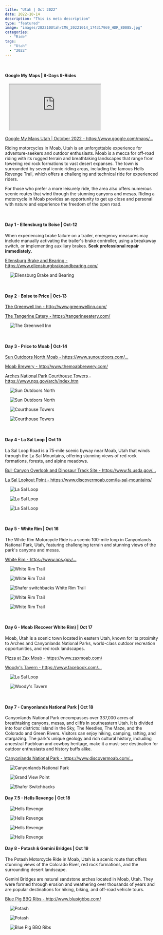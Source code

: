 ```yaml
---
title: "Utah | Oct 2022"
date: 2022-10-14
description: "This is meta description"
type: "featured"
image: "images/202210Utah/IMG_20221014_174317969_HDR_80085.jpg"
categories: 
  - "Ride"
tags:
  - "Utah"
  - "2022"
---
```


<!-- Start ******************** MyMap01 ******************** Start -->	
<br>	
<h4>	
	Google My Maps | 9-Days 9-Rides
</h4>	
<div class="embed-responsive embed-responsive-16by9">	
   <iframe 	
        src=	"https://www.google.com/maps/d/embed?mid=1Vy57Pgv5k-dScUpDXK3kk9FJSpNugoM&ehbc=2E312F"
        title=	"Google My Maps"
    > 	
    </iframe>	
</div>	
<!-- End ******************** MyMap01 ******************** End -->	
<p>	
  <a 
    href=https://www.google.com/maps/d/edit?mid=1Vy57Pgv5k-dScUpDXK3kk9FJSpNugoM&usp=sharing
    target="_blank">	
    Google My Maps Utah | October 2022 - https://www.google.com/maps/...
  </a>
</p>

<p>
  Riding motorcycles in Moab, Utah is an unforgettable experience for adventure-seekers and outdoor enthusiasts. Moab is a mecca for off-road riding with its rugged terrain and breathtaking landscapes that range from towering red rock formations to vast desert expanses. The town is surrounded by several iconic riding areas, including the famous Hells Revenge Trail, which offers a challenging and technical ride for experienced riders.

  For those who prefer a more leisurely ride, the area also offers numerous scenic routes that wind through the stunning canyons and mesas. Riding a motorcycle in Moab provides an opportunity to get up close and personal with nature and experience the freedom of the open road.
</p>


<!-- Start ******************** Item01 ******************** Start -->	
<br>	
<h4>	
	Day 1 - Ellensburg to Boise | Oct-12
</h4>	
<p>
  When experiencing brake failure on a trailer, emergency measures may include manually activating the trailer's brake controller, using a breakaway switch, or implementing auxiliary brakes. 
  <b>Seek professional repair immediately.</b>
</p>
<p>	
  <a 
    href=https://www.ellensburgbrakeandbearing.com/ 
    target="_blank">	
    Ellensburg Brake and Bearing - https://www.ellensburgbrakeandbearing.com/
  </a>
</p>
<p>	
    <img 	
      src=	"/images/202210Utah/IMG_20221012_103746351_HDR240085.jpg"
      alt=	"Ellensburg Brake and Bearing"
    >	
</p>
<!-- End ******************** Item01 ******************** End -->	

<!-- Start ******************** Item02 ******************** Start -->	
<br>	
<h4>	
	Day 2 - Boise to Price | Oct-13
</h4>	
<p>	
  <a 
    href=http://www.greenwellinn.com/ 
    target="_blank">	
    The Greenwell Inn - http://www.greenwellinn.com/
  </a>
</p>
<p>	
  <a 
    href=https://tangerineeatery.com/ 
    target="_blank">	
    The Tangerine Eatery - https://tangerineeatery.com/
  </a>
</p>
<p>	
    <img 	
        src=	"/images/202210Utah/IMG_20221013_181331605_HDR240085.jpg"
        alt=	"The Greenwell Inn"
    >	
</p>
<!-- End ******************** Item02 ******************** End -->	
<!-- Start ******************** Item03 ******************** Start -->	
<br>	
<h4>	
  Day 3 - Price to Moab  | Oct-14
</h4>	
<p>	
  <a 
    href=https://www.sunoutdoors.com/utah/sun-outdoors-north-moab 
    target="_blank">	
    Sun Outdoors North Moab - https://www.sunoutdoors.com/...
  </a>
</p>
<p>	
  <a 
    href=http://www.themoabbrewery.com/ 
    target="_blank">	
    Moab Brewery - http://www.themoabbrewery.com/
  </a>
</p>
<p>	
  <a 
    href=https://www.nps.gov/arch/index.htm 
    target="_blank">	
    Arches National Park Courthouse Towers - https://www.nps.gov/arch/index.htm
  </a>
</p>
<p>	
    <img 	
        src=	"/images/202210Utah/IMG_20221014_130650450_HDR240085.jpg"
        alt=	"Sun Outdoors North"
    >	
</p>
<p>	
    <img 	
        src=	"/images/202210Utah/IMG_20221014_144953331_HDR240085.jpg"
        alt=	"Sun Outdoors North"
    >	
</p>		
<p>	
    <img 	
        src=	"/images/202210Utah/IMG_20221014_174130958_HDR240085.jpg"
        alt=	"Courthouse Towers"
    >	
</p>		
<p>	
    <img 	
        src=	"/images/202210Utah/IMG_20221014_174312819_HDR240085.jpg"
        alt=	"Courthouse Towers"
    >	
</p>		
<!-- End ******************** Item03 ******************** End -->	
<!-- Start ******************** Item04 ******************** Start -->	
<br>	
<h4>	
  Day 4 - La Sal Loop | Oct 15
</h4>	
<p>
  La Sal Loop Road is a 75-mile scenic byway near Moab, Utah that winds through the La Sal Mountains, offering stunning views of red rock formations, forests, and alpine meadows.
</p>
<p>
  <a 
    href=https://www.fs.usda.gov/recarea/mantilasal/recarea/?recid=73086 
    target="_blank">	
    Bull Canyon Overlook and Dinosaur Track Site - https://www.fs.usda.gov/...
  </a>
</p>
<p>
  <a 
    href=https://www.discovermoab.com/la-sal-mountains/ 
    target="_blank">	
    La Sal Lookout Point - https://www.discovermoab.com/la-sal-mountains/
  </a>
</p>
<p>	
    <img 	
        src=	"/images/202210Utah/202210Day4LaSalLoop.jpeg"
        alt=	"La Sal Loop"
    >	
</p>	
<p>	
    <img 	
        src=	"/images/202210Utah/IMG_20221015_112958489_240085.jpg"
        alt=	"La Sal Loop"
    >	
</p>		
<p>	
    <img 	
        src=	"/images/202210Utah/IMG_20221015_123933028_240085.jpg"
        alt=	"La Sal Loop"
    >	
</p>		
<!-- End ******************** Item04 ******************** End -->	
<!-- Start ******************** Item05 ******************** Start -->	
<br>	
<h4>	
  Day 5 - White Rim | Oct 16
</h4>	
<p>
  The White Rim Motorcycle Ride is a scenic 100-mile loop in Canyonlands National Park, Utah, featuring challenging terrain and stunning views of the park's canyons and mesas.
</p>
<p>
  <a 
    href=https://www.nps.gov/cany/planyourvisit/whiterimroad.htm 
    target="_blank">	
    White Rim - https://www.nps.gov/...
  </a>
</p>
<p>	
    <img 	
        src=	"/images/202210Utah/202210Day05UtahWhiteRim.jpeg"
        alt=	"White Rim Trail"
    >	
</p>		
<p>	
    <img 	
        src=	"/images/202210Utah/IMG_20221016_161412253_HDR240085.jpg"
        alt=	"White Rim Trail"
    >	
</p>		
<p>	
    <img 	
        src=	"/images/202210Utah/IMG_20221016_104059192_HDR240085.jpg"
        alt=	"Shafer switchbacks White Rim Trail"
    >	
</p>		
<p>	
    <img 	
        src=	"/images/202210Utah/IMG_20221016_130450952_HDR240085.jpg"
        alt=	"White Rim Trail"
    >	
</p>		
<p>	
    <img 	
        src=	"/images/202210Utah/IMG_20221016_153527957_HDR240085.jpg"
        alt=	"White Rim Trail"
    >	
</p>		
<!-- End ******************** Item05 ******************** End -->
<!-- Start ******************** Item06 ******************** Start -->	
<br>	
<h4>	
  Day 6 - Moab (Recover White Rim) | Oct 17
</h4>	
<p>
  Moab, Utah is a scenic town located in eastern Utah, known for its proximity to Arches and Canyonlands National Parks, world-class outdoor recreation opportunities, and red rock landscapes.
</p>
<p>
  <a
    href=https://www.zaxmoab.com/ 
    target="_blank">	
    Pizza at Zax Moab - https://www.zaxmoab.com/
  </a>
</p>
<p>
  <a 
    href=https://www.facebook.com/woodystavernmoab/ 
    target="_blank">	
    Woody's Tavern - https://www.facebook.com/...
  </a>
</p>
<p>	
    <img 	
        src=	"/images/202210Utah/IMG_20221017_140552231_80085.jpg"
        alt=	"La Sal Loop"
    >	
</p>		
<p>	
    <img 	
        src=	"/images/202210Utah/IMG_20221017_165058259_HDR_160085.jpg"
        alt=	"Woody's Tavern"
    >	
</p>		
<!-- End ******************** Item06 ******************** End -->
<!-- Start ******************** Item07 ******************** Start -->	
<br>	
<h4>	
  Day 7 - Canyonlands National Park | Oct 18
</h4>	
<p>
  Canyonlands National Park encompasses over 337,000 acres of breathtaking canyons, mesas, and cliffs in southeastern Utah. It is divided into four districts: Island in the Sky, The Needles, The Maze, and the Colorado and Green Rivers. Visitors can enjoy hiking, camping, rafting, and stargazing. The park's unique geology and rich cultural history, including ancestral Puebloan and cowboy heritage, make it a must-see destination for outdoor enthusiasts and history buffs alike.
</p>
<p>
  <a 
    href=https://www.discovermoab.com/canyonlands-national-park/
    target="_blank">	
    Canyonlands National Park - https://www.discovermoab.com/...
  </a>
</p>
<p>	
    <img 	
        src=	"/images/202210Utah/202210Day07UtahGrandViewPoint.jpeg"
        alt=	"Canyonlands National Park"
    >	
</p>		
<p>	
    <img 	
        src=	"/images/202210Utah/IMG_20221018_102937360_HDR_192095.jpg"
        alt=	"Grand View Point"
    >	
</p>		
<p>	
    <img 	
        src=	"/images/202210Utah/IMG_20221018_115007317_HDR_108095.jpg"
        alt=	"Shafer Switchbacks"    
    >	
</p>		
<!-- End ******************** Item07 ******************** End -->
<!-- Start ******************** Item075 ******************** Start -->	
<h4>	
  Day 7.5 - Hells Revenge | Oct 18
</h4>	
<p>
    <img 	
        src=	"/images/202210Utah/202210Day07UtahHellsRevenge.jpeg"
        alt=	"Hells Revenge"    
    >	
</p>
<p>	
    <img 	
        src=	"/images/202210Utah/IMG_20221018_140355154_HDR_192095.jpg"
        alt=	"Hells Revenge"    
    >	
</p>		
<p>	
    <img 	
        src=	"/images/202210Utah/IMG_20221018_133510795_HDR_192095.jpg"
        alt=	"Hells Revenge"    
    >	
</p>		
<p>	
    <img 	
        src=	"/images/202210Utah/IMG_20221018_141126520_HDR_192095.jpg"
        alt=	"Hells Revenge"    
    >	
</p>		
<!-- End ******************** Item075 ******************** End -->
<!-- Start ******************** Item075 ******************** Start -->	
<h4>	
  Day 8 - Potash & Gemini Bridges | Oct 19
</h4>	
<p>
  The Potash Motorcycle Ride in Moab, Utah is a scenic route that offers stunning views of the Colorado River, red rock formations, and the surrounding desert landscape.
</p>
<p>
  Gemini Bridges are natural sandstone arches located in Moab, Utah. They were formed through erosion and weathering over thousands of years and are popular destinations for hiking, biking, and off-road vehicle tours.
</p>
<p>
  <a 
    href=http://www.blupigbbq.com/
    target="_blank">	
    Blue Pig BBQ Ribs - http://www.blupigbbq.com/
  </a>
</p>
<p>
    <img 	
        src=	"/images/202210Utah/202210Day08UtahPotashGeminiBridges.jpeg"
        alt=	"Potash"    
    >	
</p>
<p>	
    <img 	
        src=	"/images/202210Utah/IMG_20221019_105819149_192085.jpg"
        alt=	"Potash"    
    >	
</p>			
<p>	
    <img 	
        src=	"/images/202210Utah/IMG_20221019_144706039_192085.jpg"
        alt=	"Blue Pig BBQ Ribs"    
    >	
</p>		
<!-- End ******************** Item075 ******************** End -->

